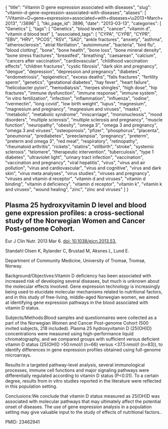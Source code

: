 {
    "title": "Vitamin D gene expression associated with diseases",
    "slug": "vitamin-d-gene-expression-associated-with-diseases",
    "aliases": [
        "/Vitamin+D+gene+expression+associated+with+diseases+\u2013+March+2013",
        "/3896"
    ],
    "tiki_page_id": 3896,
    "date": "2013-03-13",
    "categories": [
        "Genetics"
    ],
    "tags": [
        "Genetics",
        "blood levels",
        "cancer",
        "vitamin d",
        "vitamin d blood test"
    ],
    "associated_tags": [
        "CYPA",
        "CYPB",
        "CYPR",
        "EBV",
        "HRV",
        "PCOS",
        "RSV",
        "SAD",
        "ankle fractures",
        "anxiety",
        "asthma",
        "atherosclerosis",
        "atrial fibrillation",
        "autoimmune",
        "bacteria",
        "bird flu",
        "blood clotting",
        "bone",
        "bone health",
        "bone loss",
        "bone mineral density",
        "bone stress fractures",
        "breastfed",
        "breathing",
        "caesarean",
        "calcium",
        "cancers after vaccination",
        "cardiovascular",
        "childhood vaccination effects",
        "children fractures",
        "cystic fibrosis",
        "dark skin and pregnancy",
        "dengue",
        "depression",
        "depression and pregnancy",
        "diabetes",
        "endometriosis",
        "epigenetics",
        "excess deaths",
        "falls fractures",
        "fertility sperm",
        "genetics",
        "gestational diabetes",
        "hay fever",
        "heart failure",
        "helicobacter pylori",
        "hemodialysis",
        "herpes shingles",
        "high dose",
        "hip fractures",
        "immune dysfunction",
        "immune response",
        "immune system",
        "in vitro fertilization",
        "infection",
        "inflammation",
        "influenza",
        "iodine",
        "ivermectin",
        "long covid",
        "low birth weight",
        "lupus",
        "magnesium",
        "magnesium and pregnancy",
        "magnesium and viruses",
        "masks",
        "metabolic",
        "metabolic syndrome",
        "miscarriage",
        "mononucleosis",
        "mood disorders",
        "multiple sclerosis",
        "multiple sclerosis and pregnancy",
        "muscle function",
        "neuropathy",
        "obesity",
        "omega 3",
        "omega 3 and pregnancy",
        "omega 3 and viruses",
        "osteoporosis",
        "pfizer",
        "phosphorus",
        "placenta",
        "pneumonia",
        "prediabetes",
        "preeclampsia",
        "pregnancy",
        "preterm",
        "preterm and omega 3",
        "red meat",
        "respiratory",
        "retinopathy",
        "rheumatoid arthritis",
        "rickets",
        "statins",
        "stillbirth",
        "stroke",
        "systemic sclerosis",
        "telomere",
        "therapeutic intervention",
        "tuberculosis",
        "type 1 diabetes",
        "ultraviolet light",
        "urinary tract infection",
        "vaccination",
        "vaccination and pregnancy",
        "viral hepatitis",
        "virus",
        "virus and air pollution",
        "virus and cardiovascular",
        "virus and cognitive",
        "virus and dark skin",
        "virus meta analyses",
        "virus studies",
        "viruses and pregnancy",
        "viruses and vitamin d receptor",
        "vitamin d and viruses",
        "vitamin d binding",
        "vitamin d deficiency",
        "vitamin d receptor",
        "vitamin k",
        "vitamin k and viruses",
        "wound healing",
        "zinc",
        "zinc and viruses"
    ]
}


## Plasma 25 hydroxyvitamin D level and blood gene expression profiles: a cross-sectional study of the Norwegian Women and Cancer Post-genome Cohort.

Eur J Clin Nutr. 2013 Mar 6. [doi: 10.1038/ejcn.2013.53.](https://doi.org/10.1038/ejcn.2013.53.) 

Standahl Olsen K, Rylander C, Brustad M, Aksnes L, Lund E.

Department of Community Medicine, University of Tromsø, Tromsø, Norway.

Background/Objectives:Vitamin D deficiency has been associated with increased risk of developing several diseases, but much is unknown about the molecular effects involved. Gene expression technology is increasingly being used to elucidate molecular mechanisms related to nutritional factors, and in this study of free-living, middle-aged Norwegian women, we aimed at identifying gene expression pathways in the blood associated with vitamin D status.

Subjects/Methods:Blood samples and questionnaires were collected as a part of the Norwegian Women and Cancer Post-genome Cohort (500 invited subjects, 218 included). Plasma 25 hydroxyvitamin D (25(OH)D) concentrations were measured using high-performance liquid chromatography, and we compared groups with sufficient versus deficient vitamin D status (25(OH)D >50 nmol/l (n=66) versus <37.5 nmol/l (n=83)), to identify differences in gene expression profiles obtained using full-genome microarrays.

Results:In a targeted pathway-level analysis, several immunological processes, immune cell functions and major signaling pathways were differentially regulated according to vitamin D status (P<0.01). To a certain degree, results from in vitro studies reported in the literature were reflected in this population setting.

Conclusions:We conclude that vitamin D status measured as 25(OH)D was associated with molecular pathways that may ultimately affect the potential onset of diseases. The use of gene expression analysis in a population setting may give valuable input to the study of effects of nutritional factors..

PMID:     23462941